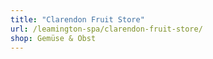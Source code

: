 ```yaml
---
title: "Clarendon Fruit Store"
url: /leamington-spa/clarendon-fruit-store/
shop: Gemüse & Obst
---
```

